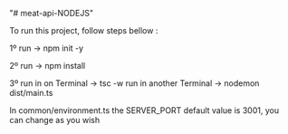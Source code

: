 "# meat-api-NODEJS" 

To run this project, follow steps bellow :

1º run -> npm init -y

2º run -> npm install

3º run in on Terminal      -> tsc -w 
   run in another Terminal -> nodemon dist/main.ts


In common/environment.ts the SERVER_PORT default value is 3001, you can change as you wish
